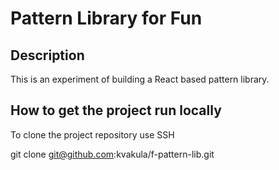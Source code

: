 # Pattern Library for Fun

## Description

This is an experiment of building a React based pattern library.

## How to get the project run locally

To clone the project repository use SSH

git clone git@github.com:kvakula/f-pattern-lib.git

